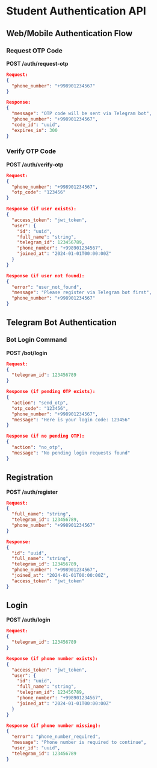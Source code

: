 # Student Authentication API

## Web/Mobile Authentication Flow

### Request OTP Code
**POST /auth/request-otp**
```json
Request:
{
  "phone_number": "+998901234567"
}

Response:
{
  "message": "OTP code will be sent via Telegram bot",
  "phone_number": "+998901234567",
  "code_id": "uuid",
  "expires_in": 300
}
```

### Verify OTP Code
**POST /auth/verify-otp**
```json
Request:
{
  "phone_number": "+998901234567",
  "otp_code": "123456"
}

Response (if user exists):
{
  "access_token": "jwt_token",
  "user": {
    "id": "uuid",
    "full_name": "string",
    "telegram_id": 123456789,
    "phone_number": "+998901234567",
    "joined_at": "2024-01-01T00:00:00Z"
  }
}

Response (if user not found):
{
  "error": "user_not_found",
  "message": "Please register via Telegram bot first",
  "phone_number": "+998901234567"
}
```

## Telegram Bot Authentication

### Bot Login Command
**POST /bot/login**
```json
Request:
{
  "telegram_id": 123456789
}

Response (if pending OTP exists):
{
  "action": "send_otp",
  "otp_code": "123456",
  "phone_number": "+998901234567",
  "message": "Here is your login code: 123456"
}

Response (if no pending OTP):
{
  "action": "no_otp",
  "message": "No pending login requests found"
}
```

## Registration
**POST /auth/register**
```json
Request:
{
  "full_name": "string",
  "telegram_id": 123456789,
  "phone_number": "+998901234567"
}

Response:
{
  "id": "uuid",
  "full_name": "string",
  "telegram_id": 123456789,
  "phone_number": "+998901234567",
  "joined_at": "2024-01-01T00:00:00Z",
  "access_token": "jwt_token"
}
```

## Login
**POST /auth/login**
```json
Request:
{
  "telegram_id": 123456789
}

Response (if phone number exists):
{
  "access_token": "jwt_token",
  "user": {
    "id": "uuid",
    "full_name": "string",
    "telegram_id": 123456789,
    "phone_number": "+998901234567",
    "joined_at": "2024-01-01T00:00:00Z"
  }
}

Response (if phone number missing):
{
  "error": "phone_number_required",
  "message": "Phone number is required to continue",
  "user_id": "uuid",
  "telegram_id": 123456789
}
```